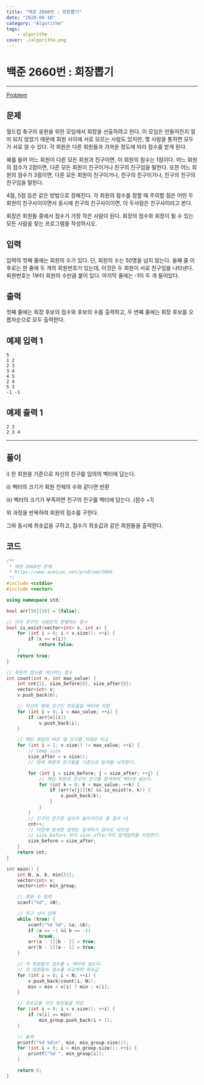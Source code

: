 ```yaml
---
title: "백준 2660번 : 회장뽑기"
date: "2020-09-10"
category: "Algorithm"
tags:
    - algorithm
cover: ./algorithm.png
---
```


# 백준 2660번 : 회장뽑기

---

[Problem](https://www.acmicpc.net/problem/2660)

## 문제

월드컵 축구의 응원을 위한 모임에서 회장을 선출하려고 한다. 이 모임은 만들어진지 얼마 되지 않았기 때문에 회원 사이에 서로 모르는 사람도 있지만, 몇 사람을 통하면 모두가 서로 알 수 있다. 각 회원은 다른 회원들과 가까운 정도에 따라 점수를 받게 된다.

예를 들어 어느 회원이 다른 모든 회원과 친구이면, 이 회원의 점수는 1점이다. 어느 회원의 점수가 2점이면, 다른 모든 회원이 친구이거나 친구의 친구임을 말한다. 또한 어느 회원의 점수가 3점이면, 다른 모든 회원이 친구이거나, 친구의 친구이거나, 친구의 친구의 친구임을 말한다.

4점, 5점 등은 같은 방법으로 정해진다. 각 회원의 점수를 정할 때 주의할 점은 어떤 두 회원이 친구사이이면서 동시에 친구의 친구사이이면, 이 두사람은 친구사이라고 본다.

회장은 회원들 중에서 점수가 가장 작은 사람이 된다. 회장의 점수와 회장이 될 수 있는 모든 사람을 찾는 프로그램을 작성하시오.

## 입력

입력의 첫째 줄에는 회원의 수가 있다. 단, 회원의 수는 50명을 넘지 않는다. 둘째 줄 이후로는 한 줄에 두 개의 회원번호가 있는데, 이것은 두 회원이 서로 친구임을 나타낸다. 회원번호는 1부터 회원의 수만큼 붙어 있다. 마지막 줄에는 -1이 두 개 들어있다.

## 출력

첫째 줄에는 회장 후보의 점수와 후보의 수를 출력하고, 두 번째 줄에는 회장 후보를 오름차순으로 모두 출력한다.

## 예제 입력 1

```
5
1 2
2 3
3 4
4 5
2 4
5 3
-1 -1
```

## 예제 출력 1

```
2 3
2 3 4
```

---

## 풀이

i) 한 회원을 기준으로 자신의 친구를 임의의 벡터에 담는다.

ii) 벡터의 크기가 회원 전체의 수와 같다면 반환

iii) 벡터의 크기가 부족하면 친구의 친구를 벡터에 담는다. (점수 +1)

위 과정을 반복하여 회원의 점수를 구한다.

그와 동시에 최솟값을 구하고, 점수가 최솟값과 같은 회원들을 출력한다.

## 코드

```cpp
/**
 * 백준 2660번 문제
 * https://www.acmicpc.net/problem/2660
 */
#include <cstdio>
#include <vector>

using namespace std;

bool arr[50][50] = {false};

// 이미 친구인 사람인지 판별하는 함수
bool is_exist(vector<int> v, int x) {
    for (int i = 0; i < v.size(); ++i) {
        if (x == v[i])
            return false;
    }
    return true;
}

// 회원의 점수를 계산하는 함수
int count(int n, int max_value) {
    int cnt{1}, size_before{0}, size_after{0};
    vector<int> v;
    v.push_back(n);

    // 자신의 행에 친구인 번호들을 벡터에 저장
    for (int i = 0; i < max_value; ++i) {
        if (arr[n][i])
            v.push_back(i);
    }

    // 해당 회원의 바로 옆 친구를 차례로 비교
    for (int i = 1; v.size() != max_value; ++i) {
        // temp_size
        size_after = v.size();
        // 현재 회원의 친구들을 기준으로 탐색을 시작한다.

        for (int j = size_before; j < size_after; ++j) {
            // 해당 회원의 친구의 친구를 탐색하여 벡터에 넣는다.
            for (int k = 0; k < max_value; ++k) {
                if (arr[v[j]][k] && is_exist(v, k)) {
                    v.push_back(k);
                }
            }
        }
        // 친구의 친구로 깊이가 들어가므로 총 점수 +1
        cnt++;
        // 이전에 탐색한 범위는 탐색하지 않아도 되므로
        // size_before 부터 size_after까지 탐색범위를 지정한다.
        size_before = size_after;
    }
    return cnt;
}

int main() {
    int N, a, b, min{51};
    vector<int> v;
    vector<int> min_group;

    // 회원 수 입력
    scanf("%d", &N);

    // 친구 사이 입력
    while (true) {
        scanf("%d %d", &a, &b);
        if (a == -1 && b == -1)
            break;
        arr[a - 1][b - 1] = true;
        arr[b - 1][a - 1] = true;
    }

    // 각 회원들의 점수를 v 벡터에 넣는다.
    // 각 회원들의 점수를 비교하며 최솟값
    for (int i = 0; i < N; ++i) {
        v.push_back(count(i, N));
        min = min < v[i] ? min : v[i];
    }

    // 최솟값을 가진 회원들을 저장
    for (int i = 0; i < v.size(); ++i) {
        if (v[i] == min)
            min_group.push_back(i + 1);
    }

    // 출력
    printf("%d %d\n", min, min_group.size());
    for (int i = 0; i < min_group.size(); ++i) {
        printf("%d ", min_group[i]);
    }

    return 0;
}
```